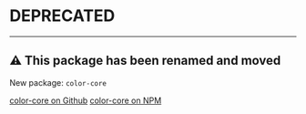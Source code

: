 # DEPRECATED

---

⚠️ **This package has been renamed and moved**
---

New package: `color-core`

[color-core on Github](https://github.com/iamlite/color-core)
[color-core on NPM](https://www.npmjs.com/package/color-core)
